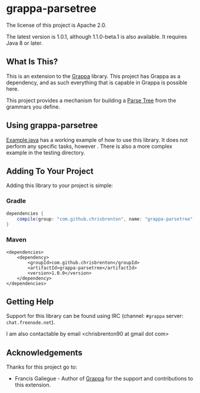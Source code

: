 # grappa-parsetree

The license of this project is Apache 2.0.

The latest version is 1.0.1, although 1.1.0-beta.1 is also available. It requires Java 8
 or later.

## What Is This?

This is an extension to the [Grappa](https://github.com/fge/grappa) library. This project has
Grappa as a dependency, and as such everything that is capable in Grappa is possible here.

This project provides a mechanism for building a [Parse Tree](https://en.wikipedia.org/wiki/Parse_tree)  from the
grammars you define.

## Using grappa-parsetree
[Example.java](https://github.com/ChrisBrenton/grappa-parsetree/blob/master/src/test/java/Example.java)
has a working example of how to use this library. It does not perform any specific tasks, however
. There is also a more complex example in the testing directory.

## Adding To Your Project
Adding this library to your project is simple:

### Gradle
```groovy
dependencies {
    compile(group: "com.github.chrisbrenton", name: "grappa-parsetree", version: "1.0.0")
}
```
### Maven
```
<dependencies>
    <dependency>
        <groupId>com.github.chrisbrenton</groupId>
        <artifactId>grappa-parsetree</artifactId>
        <version>1.0.0</version>
    </dependency>
</dependencies>
```

## Getting Help
Support for this library can be found using IRC (channel: `#grappa` server: `chat.freenode.net`).

I am also contactable by email &lt;chrisbrenton90 at gmail dot com&gt;

## Acknowledgements
Thanks for this project go to:
* Francis Galiegue - Author of [Grappa](https://github.com/fge/grappa) for the support and
contributions to this extension.
